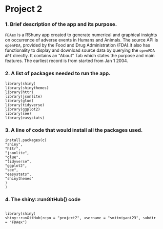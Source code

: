# Project 2

### 1. Brief description of the app and its purpose.

`FDAex` is a RShuny app created to generate numerical and graphical insights on occurrence of adverse events in Humans and Animals. The source API is `openFDA`, provided by the Food and Drug Administration (FDA).It also has functionality to display and download source data by querying the `openFDA API` directly. It contains an "About" Tab which states the purpose and main features. The earliest record is from started from Jan 1 2004.

### 2. A list of packages needed to run the app.

```         
library(shiny)
library(shinythemes)
library(httr)
library(jsonlite)
library(glue)
library(tidyverse)
library(ggplot2)
library(see)
library(easystats)
```

### 3. A line of code that would install all the packages used.

```         
install.packages(c(
"shiny",
"httr",
"jsonlite",
"glue",
"tidyverse",
"ggplot2",
"see",
"easystats",
"shinythemes"
)
)
```

### 4. The shiny::runGitHub() code

```         
 
library(shiny) 
shiny::runGitHub(repo = "project2", username = "smitmiyani23", subdir = "FDAex")
```